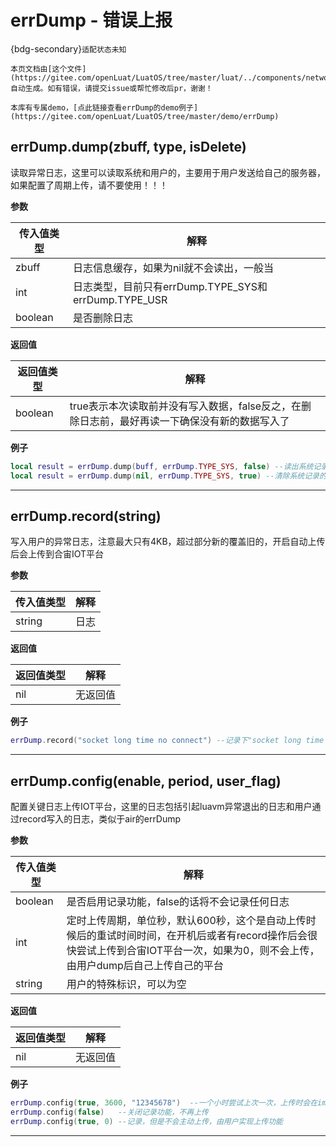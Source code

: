 # errDump - 错误上报

{bdg-secondary}`适配状态未知`

```{note}
本页文档由[这个文件](https://gitee.com/openLuat/LuatOS/tree/master/luat/../components/network/errdump/luat_lib_errdump.c)自动生成。如有错误，请提交issue或帮忙修改后pr，谢谢！
```

```{tip}
本库有专属demo，[点此链接查看errDump的demo例子](https://gitee.com/openLuat/LuatOS/tree/master/demo/errDump)
```

## errDump.dump(zbuff, type, isDelete)

读取异常日志，这里可以读取系统和用户的，主要用于用户发送给自己的服务器，如果配置了周期上传，请不要使用！！！

**参数**

|传入值类型|解释|
|-|-|
|zbuff|日志信息缓存，如果为nil就不会读出，一般当|
|int|日志类型，目前只有errDump.TYPE_SYS和errDump.TYPE_USR|
|boolean|是否删除日志|

**返回值**

|返回值类型|解释|
|-|-|
|boolean|true表示本次读取前并没有写入数据，false反之，在删除日志前，最好再读一下确保没有新的数据写入了|

**例子**

```lua
local result = errDump.dump(buff, errDump.TYPE_SYS, false) --读出系统记录的异常日志
local result = errDump.dump(nil, errDump.TYPE_SYS, true) --清除系统记录的异常日志

```

---

## errDump.record(string)

写入用户的异常日志，注意最大只有4KB，超过部分新的覆盖旧的，开启自动上传后会上传到合宙IOT平台

**参数**

|传入值类型|解释|
|-|-|
|string|日志|

**返回值**

|返回值类型|解释|
|-|-|
|nil|无返回值|

**例子**

```lua
errDump.record("socket long time no connect") --记录下"socket long time no connect"

```

---

## errDump.config(enable, period, user_flag)

配置关键日志上传IOT平台，这里的日志包括引起luavm异常退出的日志和用户通过record写入的日志，类似于air的errDump

**参数**

|传入值类型|解释|
|-|-|
|boolean|是否启用记录功能，false的话将不会记录任何日志|
|int|定时上传周期，单位秒，默认600秒，这个是自动上传时候后的重试时间时间，在开机后或者有record操作后会很快尝试上传到合宙IOT平台一次，如果为0，则不会上传，由用户dump后自己上传自己的平台|
|string|用户的特殊标识，可以为空|

**返回值**

|返回值类型|解释|
|-|-|
|nil|无返回值|

**例子**

```lua
errDump.config(true, 3600, "12345678")	--一个小时尝试上次一次，上传时会在imei后附加上12345678
errDump.config(false)	--关闭记录功能，不再上传
errDump.config(true, 0)	--记录，但是不会主动上传，由用户实现上传功能

```

---

